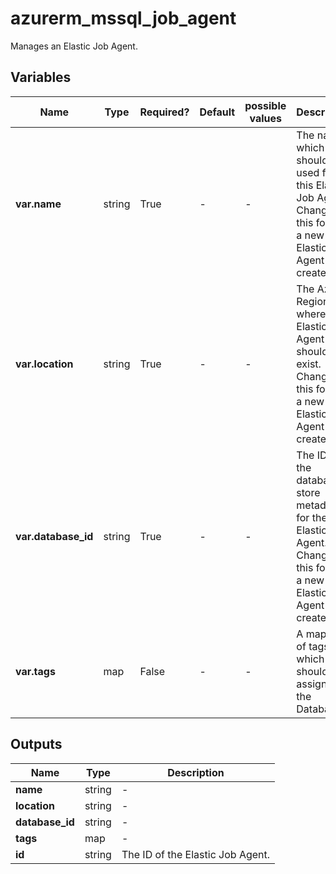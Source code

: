 # azurerm_mssql_job_agent

Manages an Elastic Job Agent.

## Variables

| Name | Type | Required? | Default  | possible values | Description |
| ---- | ---- | --------- | -------- | ----------- | ----------- |
| **var.name** | string | True | -  |  -  | The name which should be used for this Elastic Job Agent. Changing this forces a new Elastic Job Agent to be created. | 
| **var.location** | string | True | -  |  -  | The Azure Region where the Elastic Job Agent should exist. Changing this forces a new Elastic Job Agent to be created. | 
| **var.database_id** | string | True | -  |  -  | The ID of the database to store metadata for the Elastic Job Agent. Changing this forces a new Elastic Job Agent to be created. | 
| **var.tags** | map | False | -  |  -  | A mapping of tags which should be assigned to the Database. | 



## Outputs

| Name | Type | Description |
| ---- | ---- | --------- | 
| **name** | string  | - | 
| **location** | string  | - | 
| **database_id** | string  | - | 
| **tags** | map  | - | 
| **id** | string  | The ID of the Elastic Job Agent. | 